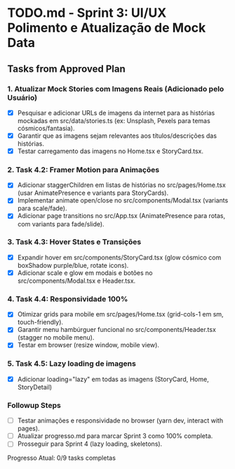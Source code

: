 # TODO.md - Sprint 3: UI/UX Polimento e Atualização de Mock Data

## Tasks from Approved Plan

### 1. Atualizar Mock Stories com Imagens Reais (Adicionado pelo Usuário)
- [x] Pesquisar e adicionar URLs de imagens da internet para as histórias mockadas em src/data/stories.ts (ex: Unsplash, Pexels para temas cósmicos/fantasia).
- [x] Garantir que as imagens sejam relevantes aos títulos/descrições das histórias.
- [x] Testar carregamento das imagens no Home.tsx e StoryCard.tsx.

### 2. Task 4.2: Framer Motion para Animações
- [x] Adicionar staggerChildren em listas de histórias no src/pages/Home.tsx (usar AnimatePresence e variants para StoryCards).
- [x] Implementar animate open/close no src/components/Modal.tsx (variants para scale/fade).
- [x] Adicionar page transitions no src/App.tsx (AnimatePresence para rotas, com variants para fade/slide).

### 3. Task 4.3: Hover States e Transições
- [x] Expandir hover em src/components/StoryCard.tsx (glow cósmico com boxShadow purple/blue, rotate icons).
- [x] Adicionar scale e glow em modais e botões no src/components/Modal.tsx e Header.tsx.

### 4. Task 4.4: Responsividade 100%
- [x] Otimizar grids para mobile em src/pages/Home.tsx (grid-cols-1 em sm, touch-friendly).
- [x] Garantir menu hambúrguer funcional no src/components/Header.tsx (stagger no mobile menu).
- [x] Testar em browser (resize window, mobile view).

### 5. Task 4.5: Lazy loading de imagens
- [x] Adicionar loading="lazy" em todas as imagens (StoryCard, Home, StoryDetail)

### Followup Steps
- [ ] Testar animações e responsividade no browser (yarn dev, interact with pages).
- [ ] Atualizar progresso.md para marcar Sprint 3 como 100% completa.
- [ ] Prosseguir para Sprint 4 (lazy loading, skeletons).

Progresso Atual: 0/9 tasks completas
